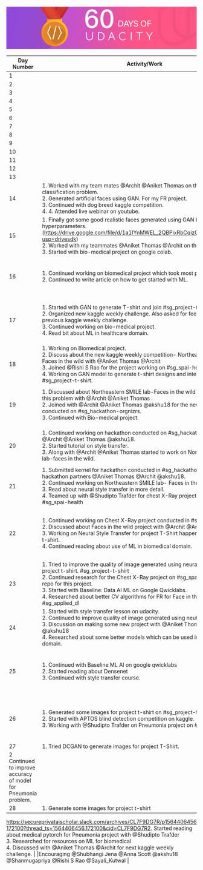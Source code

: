 ![60DaysofUdacity](https://github.com/VAIBHAVPATEL97/SPAIC/blob/master/60daysofUdacity/60daysofUdacity.png)


  | Day Number  |Activity/Work | Links/Resource used | Encouragement
| ------------- | ------------- |------------- |------------- |
|1   |    |   | |
|2   |    |   |  |
|3   |    |   | |
|4   |    |   | |
|5   |    |   | |
|6  |    |   | |
|7  |    |   | |
|8  |    |   | |
|9  |    |   | |
|10  |    |   | |
|11  |    |   | |
|12  |    |   | |
|13  |    |   | |
|14  | 1. Worked with my team mates @Archit @Aniket Thomas on the flower classification problem.<br> 2. Generated artificial faces using GAN. For my FR project.<br>3. Continued with dog breed kaggle competition.<br> 4. 4. Attended live webinar on youtube.  |   Attaching the faces generated using GAN using LFW database to generate faces this time. Soon I'll try to generate more samples of each subject. ||
|15  | 1. Finally got some good realistic faces generated using GAN by tuning the hyperparameters.(https://drive.google.com/file/d/1a1IYnMWEL_2QBPixRbCqiz0Wguo7CUwy/view?usp=drivesdk) <br>  2. Worked with my teammates @Aniket Thomas @Archit on the SPAI hackathon. <br> 3. Started with bio-medical project on google colab. |  Output of GAN-(https://drive.google.com/file/d/1a1IYnMWEL_2QBPixRbCqiz0Wguo7CUwy/view?usp=drivesdk) | Encouraging @Stark @Shubhangi Jena to share their progress.|
|16 |  1. Continued working on biomedical project which took most part of the day.<br> 2. Continued to write article on how to get started with ML.| - |Encouraging @Aniket Thomas @Archit @Stark @Shubhangi Jena. Thanks for encouraging @Shanmugapriya keep it up!!! |
|17  |  1. Started with GAN to generate T-shirt and join #sg_project-t-shirt .<br>2. Organized new kaggle weekly challenge. Also asked for feedback for the previous kaggle weekly challenge.<br>3. Continued working on bio-medical project.<br>4. Read bit about ML in healthcare domain.  | 1. Kaggle Link: https://www.kaggle.com/c/recognizing-faces-in-the-wild <br> 2. https://www.nature.com/collections/zbkpvddmhm |Encouraging @Irene0000 @Shubhangi Jena @Aniket Thomas @Archit @Stark @Labiba @Anna Scott @Labiba @Sayali_Kutwal #60daysofudacity |
|18  |  1. Working on Biomedical project. <br>2. Discuss about the new kaggle weekly competition- Northeastern University Faces in the wild with @Aniket Thomas @Archit <br>3. Joined @Rishi S Rao for the project working on #sg_spai-health channel. <br>4. Working on GAN model to generate t-shirt designs and interacted on  #sg_project-t-shirt. |   | Encouraging @Shubhangi Jena @Anna Scott @Sayali_Kutwal @Stark.#60daysofudacity|
|19  |  1. Discussed about Northeastern SMILE lab-Faces in the wild and started to solve this problem with @Archit @Aniket Thomas .<br> 2. Joined with @Archit @Aniket Thomas @akshu18 for the new hackathon conducted on #sg_hackathon-orgnizrs. <br>3. Continued with Bio-medical project.|   |Encouraging @Stark @Shubhangi Jena @Rishi S Rao @akshu18 @Anna Scott @Sayali_Kutwal @Archit @Aniket Thomas @Irene0000 |
|20  |  1. Continued working on hackathon conducted on #sg_hackathon-orgnizrs with @Archit @Aniket Thomas @akshu18. <br>2. Started tutorial on style transfer. <br>3. Along with @Archit @Aniket Thomas started to work on Northeastern SMILE lab-faces in the wild.<br>  |  (https://pytorch.org/tutorials/advanced/neural_style_tutorial.html) |Encouraging @Stark @Shubhangi Jena @akshu18 @Sayali_Kutwal @Anna Scott @Irene0000 #60daysofudacity|
|21  |  1. Submitted kernel for hackathon conducted in #sg_hackathon-orgnizrs with my hackathon partners @Aniket Thomas @Archit @akshu18. <br> 2. Continued working on Northeastern SMILE lab- Faces in the wild. <br> 3. Read about neural style transfer in more detail.<br> 4. Teamed up with @Shudipto Trafder for chest X-Ray project conducted in #sg_spai-health |https://www.tensorflow.org/beta/tutorials/generative/style_transfer  |Encouraging @Shubhangi Jena @Sayali_Kutwal @Anna Scott @Shudipto Trafder #60daysofudacity|
|22 | 1. Continued working on Chest X-Ray project conducted in #sg_spai-health.<br>2. Discussed about Faces in the wild project with @Archit @Aniket Thomas.<br>3. Working on Neural Style Transfer for project T-Shirt happening in #sg_project-t-shirt.<br>4. Continued reading about use of ML in biomedical domain.  |   |Encouraging @Aniket Thomas @Archit @Shubhangi Jena @Rishi S Rao @Anna Scott @Sayali_Kutwal @Shudipto Trafder @Shanmugapriya #60daysofudacity |
|23 | 1. Tried to improve the quality of image generated using neural style transfer for project t-shirt. #sg_project-t-shirt <br>2. Continued research for the Chest X-Ray project on #sg_spai-health. Updated repo for this project.<br>3. Started with Baseline: Data AI ML on Google Qwicklabs.<br>4. Researched about better CV algorithms for FR for Face in the wild project on #sg_applied_dl | https://vaibhavpatel97.github.io/SPAI-Chest-X-Ray/  | Encouraging @Archit @Aniket Thomas @Shubhangi Jena @Rishi S Rao @Anna Scott @Sayali_Kutwal @Shudipto Trafder #60daysofUdacity|
|24 |   1. Started with style transfer lesson on udacity.<br>2. Continued to improve quality of image generated using neutral style transfer.<br>3. Discussion on making some new project with @Aniket Thomas @Archit @akshu18 <br>4. Researched about some better models which can be used in biomedical domain.|   |Encouraging @Archit @Shubhangi Jena @Rishi S Rao @Sayali_Kutwal @Anna Scott @Shudipto Trafder#60daysofudacity|
|25 | 1. Continued with Baseline ML AI on google qwicklabs <br>2. Started reading about Densenet <br> 3. Continued with style transfer course.| https://arxiv.org/pdf/1608.06993v3.pdf  |Encouraging @Aniket Thomas @Shubhangi Jena @Rishi S Rao @Anna Scott @Sayali_Kutwal @akshu18 @Shudipto Trafder #60daysofudacity |
|26  |   1. Generated some images for project t-shirt on #sg_project-t-shirt  <br>2. Started with APTOS blind detection competition on kaggle.<br> 3. Working with @Shudipto Trafder on Pneumonia project on #sg_spai-health  |   |Encouraging @Archit @Aniket Thomas @Shubhangi Jena @Sayali_Kutwal @Rishi S Rao @Anna Scott @akshu18 @Shudipto Trafder #60daysofudacity |
|27 |   1. Tried DCGAN to generate images for project T-Shirt.<br>
2 Continued to improve accuracy of model for Pneumonia problem. |   | Encouraging @Archit @Aniket Thomas @Shubhangi Jena @Shudipto Trafder @Rishi S Rao @Sayali_Kutwal @Anna Scott @akshu18 #60daysofudacity|
|28  | 1. Generate some images for project t-shirt <br>
https://secureprivataischolar.slack.com/archives/CL7F9DG7R/p1564406456172100?thread_ts=1564406456.172100&cid=CL7F9DG7R2. Started reading about medical pytorch for Pneumonia project with @Shudipto Trafder <br>3. Researched for resources on ML for biomedical <br> 4. Discussed with @Aniket Thomas @Archit for next kaggle weekly challenge.
   |   |Encouraging @Shubhangi Jena @Anna Scott @akshu18 @Shanmugapriya @Rishi S Rao  @Sayali_Kutwal |

